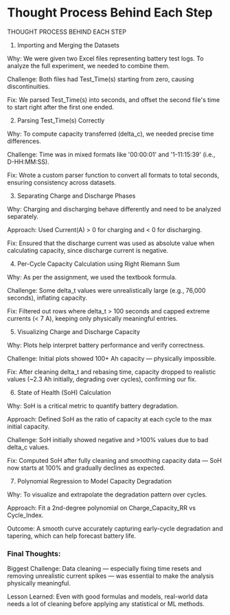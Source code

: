
# Thought Process Behind Each Step

THOUGHT PROCESS BEHIND EACH STEP



1. Importing and Merging the Datasets

Why: We were given two Excel files representing battery test logs. To analyze the full experiment, we needed to combine them.

Challenge: Both files had Test_Time(s) starting from zero, causing discontinuities.

Fix: We parsed Test_Time(s) into seconds, and offset the second file's time to start right after the first one ended.



2. Parsing Test_Time(s) Correctly

Why: To compute capacity transferred (delta_c), we needed precise time differences.

Challenge: Time was in mixed formats like '00:00:01' and '1-11:15:39' (i.e., D-HH:MM:SS).

Fix: Wrote a custom parser function to convert all formats to total seconds, ensuring consistency across datasets.



3. Separating Charge and Discharge Phases

Why: Charging and discharging behave differently and need to be analyzed separately.

Approach: Used Current(A) > 0 for charging and < 0 for discharging.

Fix: Ensured that the discharge current was used as absolute value when calculating capacity, since discharge current is negative.



4. Per-Cycle Capacity Calculation using Right Riemann Sum

Why: As per the assignment, we used the textbook formula.

Challenge: Some delta_t values were unrealistically large (e.g., 76,000 seconds), inflating capacity.

Fix: Filtered out rows where delta_t > 100 seconds and capped extreme currents (< 7 A), keeping only physically meaningful entries.



5. Visualizing Charge and Discharge Capacity

Why: Plots help interpret battery performance and verify correctness.

Challenge: Initial plots showed 100+ Ah capacity — physically impossible.

Fix: After cleaning delta_t and rebasing time, capacity dropped to realistic values (~2.3 Ah initially, degrading over cycles), confirming our fix.



6. State of Health (SoH) Calculation

Why: SoH is a critical metric to quantify battery degradation.

Approach: Defined SoH as the ratio of capacity at each cycle to the max initial capacity.

Challenge: SoH initially showed negative and >100% values due to bad delta_c values.

Fix: Computed SoH after fully cleaning and smoothing capacity data — SoH now starts at 100% and gradually declines as expected.



7. Polynomial Regression to Model Capacity Degradation

Why: To visualize and extrapolate the degradation pattern over cycles.

Approach: Fit a 2nd-degree polynomial on Charge_Capacity_RR vs Cycle_Index.

Outcome: A smooth curve accurately capturing early-cycle degradation and tapering, which can help forecast battery life.



### Final Thoughts:
Biggest Challenge: Data cleaning — especially fixing time resets and removing unrealistic current spikes — was essential to make the analysis physically meaningful.

Lesson Learned: Even with good formulas and models, real-world data needs a lot of cleaning before applying any statistical or ML methods.

